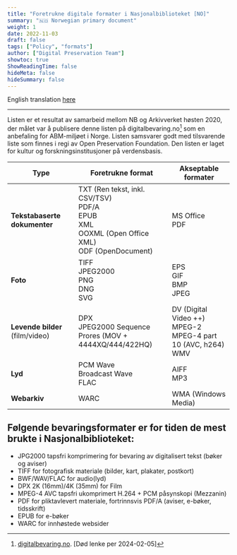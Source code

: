 ```yaml
---
title: "Foretrukne digitale formater i Nasjonalbiblioteket [NO]"
summary: "🇳🇴 Norwegian primary document"
weight: 1
date: 2022-11-03
draft: false
tags: ["Policy", "formats"]
author: ["Digital Preservation Team"]
showtoc: true
ShowReadingTime: false
hideMeta: false
hideSummary: false
---
```


English translation [here](/digitalpreservation-blog.nb.no/docs/formats-preferred-used/2022-11-03-formats-in-use-en/)

---

Listen er et resultat av samarbeid mellom NB og Arkivverket høsten 2020, der målet var å publisere denne listen på digitalbevaring.no[^1] som en anbefaling for ABM-miljøet i Norge. Listen samsvarer godt med tilsvarende liste som finnes i regi av Open Preservation Foundation. Den listen er laget for kultur og forskningsinstitusjoner på verdensbasis.

[^1]: [digitalbevaring.no](https://digitalbevaring.no). [Død lenke per 2024-02-05]

| Type | Foretrukne format | Akseptable formater |
| ---- | ---- | ---- |
| **Tekstabaserte dokumenter** | TXT (Ren tekst, inkl. CSV/TSV)<br>PDF/A <br>EPUB<br>XML<br>OOXML (Open Office XML)<br>ODF (OpenDocument) | MS Office<br>PDF |
| **Foto** | TIFF<br>JPEG2000<br>PNG<br>DNG<br>SVG | EPS<br>GIF<br>BMP<br>JPEG |
| **Levende bilder** (film/video) | DPX<br>JPEG2000 Sequence<br>Prores (MOV + 4444XQ/444/422HQ) | DV (Digital Video ++)<br> MPEG-2<br>MPEG-4 part 10 (AVC, h264)<br>WMV |
| **Lyd** | PCM Wave<br>Broadcast Wave<br>FLAC | AIFF<br>MP3<br> |
| **Webarkiv** | WARC | WMA (Windows Media) |


## Følgende bevaringsformater er for tiden de mest brukte i Nasjonalbiblioteket:

-   JPG2000 tapsfri komprimering for bevaring av digitalisert tekst
    (bøker og aviser)
-   TIFF for fotografisk materiale (bilder, kart, plakater, postkort)
-   BWF/WAV/FLAC for audio(lyd)
-   DPX 2K (16mm)/4K (35mm) for Film
-   MPEG-4 AVC tapsfri ukomprimert H.264 + PCM påsynskopi (Mezzanin)
-   PDF for pliktavlevert materiale, fortrinnsvis PDF/A (aviser,
    e-bøker, tidsskrift)
-   EPUB for e-bøker
-   WARC for innhøstede websider
